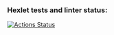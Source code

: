 ### Hexlet tests and linter status:
[![Actions Status](https://github.com/Dmitryshl/php-project-45/workflows/hexlet-check/badge.svg)](https://github.com/Dmitryshl/php-project-45/actions)